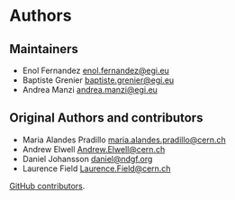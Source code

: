 # Authors

## Maintainers

- Enol Fernandez <enol.fernandez@egi.eu>
- Baptiste Grenier <baptiste.grenier@egi.eu>
- Andrea Manzi <andrea.manzi@egi.eu>

## Original Authors and contributors

- Maria Alandes Pradillo <maria.alandes.pradillo@cern.ch>
- Andrew Elwell <Andrew.Elwell@cern.ch>
- Daniel Johansson <daniel@ndgf.org>
- Laurence Field <Laurence.Field@cern.ch>

[GitHub contributors](https://github.com/EGI-Federation/glue-schema/graphs/contributors).
